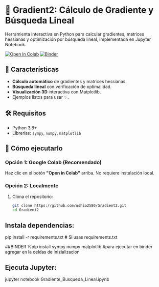 # 🚀 Gradient2: Cálculo de Gradiente y Búsqueda Lineal

Herramienta interactiva en Python para calcular gradientes, matrices hessianas y optimización por búsqueda lineal, implementada en Jupyter Notebook.

[![Open In Colab](https://colab.research.google.com/assets/colab-badge.svg)](https://colab.research.google.com/github/ushio2580/Gradient2/blob/main/Gradiente_Busqueda_Lineal.ipynb)
[![Binder](https://mybinder.org/badge_logo.svg)](https://mybinder.org/v2/gh/ushio2580/Gradient2/main?filepath=Gradiente_Busqueda_Lineal.ipynb)

## 📌 Características
- **Cálculo automático** de gradientes y matrices hessianas.
- **Búsqueda lineal** con verificación de optimalidad.
- **Visualización 3D** interactiva con Matplotlib.
- Ejemplos listos para usar ✨.

## 🛠️ Requisitos
- Python 3.8+
- Librerías: `sympy`, `numpy`, `matplotlib`

## 🚀 Cómo ejecutarlo
### Opción 1: Google Colab (Recomendado)
Haz clic en el botón **"Open in Colab"** arriba. No requiere instalación local.

### Opción 2: Localmente
1. Clona el repositorio:
   ```bash
   git clone https://github.com/ushio2580/Gradient2.git
   cd Gradient2

## Instala dependencias:
pip install -r requirements.txt  # Si usas requirements.txt

##BINDER
%pip install sympy numpy matplotlib #para ejecutar en binder agregar en la celdas de inizializacion

## Ejecuta Jupyter:
jupyter notebook Gradiente_Busqueda_Lineal.ipynb
